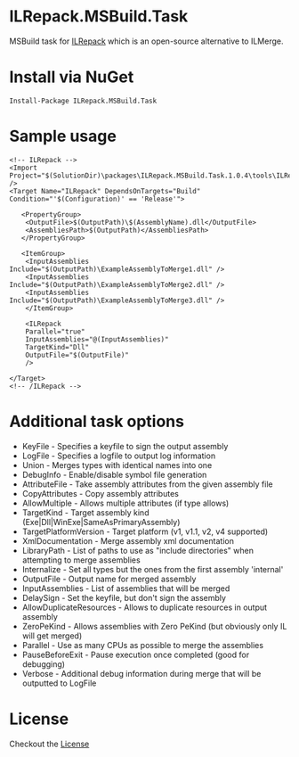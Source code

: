 ﻿ILRepack.MSBuild.Task
=====================

MSBuild task for [ILRepack](https://github.com/gluck/il-repack) which is an open-source alternative to ILMerge.

Install via NuGet
=================
	Install-Package ILRepack.MSBuild.Task

Sample usage
============
```
<!-- ILRepack -->
<Import Project="$(SolutionDir)\packages\ILRepack.MSBuild.Task.1.0.4\tools\ILRepack.MSBuild.Task.Targets" />	
<Target Name="ILRepack" DependsOnTargets="Build" Condition="'$(Configuration)' == 'Release'">
	
   <PropertyGroup>
	<OutputFile>$(OutputPath)\$(AssemblyName).dll</OutputFile>
	<AssembliesPath>$(OutputPath)</AssembliesPath>
   </PropertyGroup>

   <ItemGroup>
	<InputAssemblies Include="$(OutputPath)\ExampleAssemblyToMerge1.dll" />
	<InputAssemblies Include="$(OutputPath)\ExampleAssemblyToMerge2.dll" />
	<InputAssemblies Include="$(OutputPath)\ExampleAssemblyToMerge3.dll" />
    </ItemGroup>

    <ILRepack 
	Parallel="true" 
	InputAssemblies="@(InputAssemblies)"
	TargetKind="Dll"
	OutputFile="$(OutputFile)"
	/>

</Target>
<!-- /ILRepack -->
```

Additional task options
=======================

* KeyFile - Specifies a keyfile to sign the output assembly
* LogFile - Specifies a logfile to output log information
* Union -  Merges types with identical names into one
* DebugInfo - Enable/disable symbol file generation
* AttributeFile - Take assembly attributes from the given assembly file
* CopyAttributes - Copy assembly attributes
* AllowMultiple - Allows multiple attributes (if type allows)
* TargetKind - Target assembly kind (Exe|Dll|WinExe|SameAsPrimaryAssembly)
* TargetPlatformVersion - Target platform (v1, v1.1, v2, v4 supported)
* XmlDocumentation - Merge assembly xml documentation
* LibraryPath - List of paths to use as "include directories" when attempting to merge assemblies
* Internalize - Set all types but the ones from the first assembly 'internal'
* OutputFile - Output name for merged assembly
* InputAssemblies - List of assemblies that will be merged
* DelaySign - Set the keyfile, but don't sign the assembly
* AllowDuplicateResources - Allows to duplicate resources in output assembly 
* ZeroPeKind - Allows assemblies with Zero PeKind (but obviously only IL will get merged)
* Parallel - Use as many CPUs as possible to merge the assemblies
* PauseBeforeExit - Pause execution once completed (good for debugging)
* Verbose - Additional debug information during merge that will be outputted to LogFile

License
=======
Checkout the [License](https://github.com/peters/ILRepack.MSBuild.Task/blob/master/LICENSE.md)
